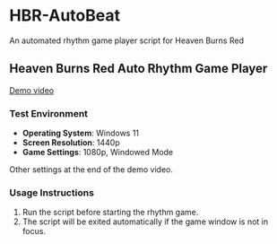 # HBR-AutoBeat
An automated rhythm game player script for Heaven Burns Red


## Heaven Burns Red Auto Rhythm Game Player

[Demo video](https://www.bilibili.com/video/BV1ePH7eSEwJ)

### Test Environment
- **Operating System**: Windows 11
- **Screen Resolution**: 1440p
- **Game Settings**: 1080p, Windowed Mode

Other settings at the end of the demo video.

### Usage Instructions
1. Run the script before starting the rhythm game.
2. The script will be exited automatically if the game window is not in focus.
